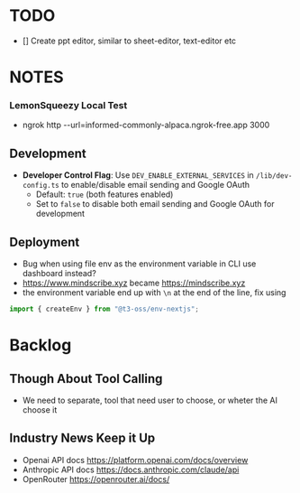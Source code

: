 
# TODO
- [] Create ppt editor, similar to sheet-editor, text-editor etc

# NOTES

### LemonSqueezy Local Test
- ngrok http --url=informed-commonly-alpaca.ngrok-free.app 3000

## Development
- **Developer Control Flag**: Use `DEV_ENABLE_EXTERNAL_SERVICES` in `/lib/dev-config.ts` to enable/disable email sending and Google OAuth
  - Default: `true` (both features enabled)
  - Set to `false` to disable both email sending and Google OAuth for development

## Deployment 
- Bug when using file env as the environment variable in CLI use dashboard instead?
- https://www.mindscribe.xyz became https://mindscribe.xyz
- the environment variable end up with `\n` at the end of the line, fix using 

```typescript
import { createEnv } from "@t3-oss/env-nextjs";
```

# Backlog
## Though About Tool Calling
- We need to separate, tool that need user to choose, or wheter the AI choose it

## Industry News Keep it Up
- Openai API docs https://platform.openai.com/docs/overview
- Anthropic API docs https://docs.anthropic.com/claude/api
- OpenRouter https://openrouter.ai/docs/ 

